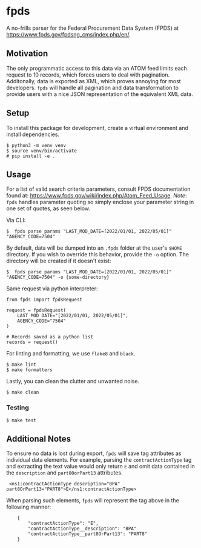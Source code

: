 # fpds
A no-frills parser for the Federal Procurement Data System (FPDS)
at https://www.fpds.gov/fpdsng_cms/index.php/en/.

## Motivation
The only programmatic access to this data via an ATOM feed limits each
request to 10 records, which forces users to deal with pagination.
Additonally, data is exported as XML, which proves annoying for most
developers. `fpds` will handle all pagination and data
transformation to provide users with a nice JSON representation of the
equivalent XML data.

## Setup

To install this package for development, create a virtual environment and install dependencies.

```
$ python3 -m venv venv
$ source venv/bin/activate
# pip install -e .
```

## Usage

For a list of valid search criteria parameters, consult FPDS documentation
found at: https://www.fpds.gov/wiki/index.php/Atom_Feed_Usage. _Note_: `fpds`
handles parameter quoting so simply enclose your parameter string in one
set of quotes, as seen below.

Via CLI:
```
$  fpds parse params "LAST_MOD_DATE=[2022/01/01, 2022/05/01]" "AGENCY_CODE=7504"
```


By default, data will be dumped into an `.fpds` folder at the user's
`$HOME` directory. If you wish to override this behavior, provide the `-o`
option. The directory will be created if it doesn't exist:

```
$  fpds parse params "LAST_MOD_DATE=[2022/01/01, 2022/05/01]" "AGENCY_CODE=7504" -o {some-directory}
```

Same request via python interpreter:
```
from fpds import fpdsRequest

request = fpdsRequest(
    LAST_MOD_DATE="[2022/01/01, 2022/05/01]",
    AGENCY_CODE="7504"
)

# Records saved as a python list
records = request()
```

For linting and formatting, we use `flake8` and `black`.

```
$ make lint
$ make formatters
```

Lastly, you can clean the clutter and unwanted noise.

```
$ make clean
```

### Testing

```
$ make test
```

## Additional Notes
To ensure no data is lost during export, `fpds` will save tag attributes as
individual data elements. For example, parsing the `contractActionType` tag
and extracting the text value would only return `E` and omit data contained
in the `description` and `part80orPart13` attributes.

```
 <ns1:contractActionType description="BPA" part8OrPart13="PART8">E</ns1:contractActionType>
```

When parsing such elements, `fpds` will represent the tag above in the
following manner:

```
    {
        "contractActionType": "E",
        "contractActionType__description": "BPA"
        "contractActionType__part8OrPart13": "PART8"
    }
```
